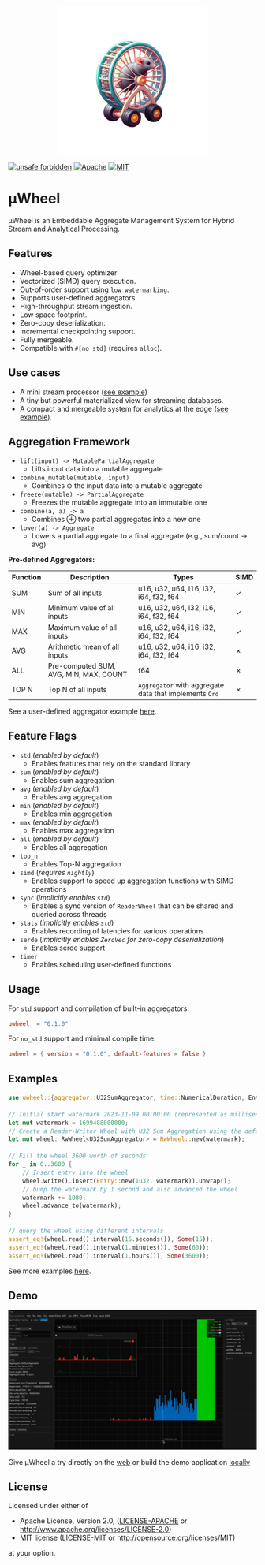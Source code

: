 <p align="center">
  <img width="300" height="300" src="assets/logo.png">
</p>

[![unsafe forbidden](https://img.shields.io/badge/unsafe-forbidden-success.svg)](https://github.com/rust-secure-code/safety-dance/)
[![Apache](https://img.shields.io/badge/license-Apache-blue.svg)](https://github.com/Max-Meldrum/uwheel/blob/main/LICENSE-APACHE)
[![MIT](https://img.shields.io/badge/license-MIT-blue.svg)](https://github.com/Max-Meldrum/uwheel/blob/main/LICENSE-MIT)

# µWheel

µWheel is an Embeddable Aggregate Management System for Hybrid Stream and Analytical Processing.

## Features

- Wheel-based query optimizer
- Vectorized (SIMD) query execution.
- Out-of-order support using ``low watermarking``.
- Supports user-defined aggregators.
- High-throughput stream ingestion.
- Low space footprint.
- Zero-copy deserialization.
- Incremental checkpointing support.
- Fully mergeable.
- Compatible with ``#[no_std]`` (requires ``alloc``).

## Use cases

- A mini stream processor ([see example](examples/window))
- A tiny but powerful materialized view for streaming databases.
- A compact and mergeable system for analytics at the edge ([see example](examples/aggregator)).

## Aggregation Framework

* ``lift(input) -> MutablePartialAggregate``
    * Lifts input data into a mutable aggregate
* ``combine_mutable(mutable, input)``
    * Combines ⊙ the input data into a mutable aggregate
* ``freeze(mutable) -> PartialAggregate``
    * Freezes the mutable aggregate into an immutable one
* ``combine(a, a) -> a``
    * Combines ⊕ two partial aggregates into a new one
* ``lower(a) -> Aggregate``
    * Lowers a partial aggregate to a final aggregate (e.g., sum/count -> avg)


**Pre-defined Aggregators:**

| Function | Description | Types | SIMD |
| ---- | ------| ----- |----- |
| SUM |  Sum of all inputs | u16, u32, u64, i16, i32, i64, f32, f64 | &check; |
| MIN |  Minimum value of all inputs |  u16, u32, u64, i32, i16, i64, f32, f64 | &check;|
| MAX |  Maximum value of all inputs | u16, u32, u64, i16, i32, i64, f32, f64 | &check;|
| AVG |  Arithmetic mean of all inputs | u16, u32, u64, i16, i32, i64, f32, f64 | &cross; |
| ALL |  Pre-computed SUM, AVG, MIN, MAX, COUNT | f64 | &cross;|
| TOP N  |  Top N of all inputs | ``Aggregator`` with aggregate data that implements ``Ord`` | &cross;|


See a user-defined aggregator example [here](examples/aggregator/).

## Feature Flags
- `std` (_enabled by default_)
    - Enables features that rely on the standard library
- `sum` (_enabled by default_)
    - Enables sum aggregation
- `avg` (_enabled by default_)
    - Enables avg aggregation
- `min` (_enabled by default_)
    - Enables min aggregation
- `max` (_enabled by default_)
    - Enables max aggregation
- `all` (_enabled by default_)
    - Enables all aggregation
- `top_n`
    - Enables Top-N aggregation
- `simd` (_requires `nightly`_)
    - Enables support to speed up aggregation functions with SIMD operations
- `sync` (_implicitly enables `std`_)
    - Enables a sync version of ``ReaderWheel`` that can be shared and queried across threads
- `stats` (_implicitly enables `std`_)
    - Enables recording of latencies for various operations
- `serde` (_implicitly enables `ZeroVec` for zero-copy deserialization_)
    - Enables serde support
- `timer`
    - Enables scheduling user-defined functions

## Usage

For ``std`` support and compilation of built-in aggregators:

```toml
uwheel  = "0.1.0"
```
For ``no_std`` support and minimal compile time:

```toml
uwheel = { version = "0.1.0", default-features = false }
```

## Examples

```rust
use uwheel::{aggregator::U32SumAggregator, time::NumericalDuration, Entry, RwWheel};

// Initial start watermark 2023-11-09 00:00:00 (represented as milliseconds)
let mut watermark = 1699488000000;
// Create a Reader-Writer Wheel with U32 Sum Aggregation using the default configuration
let mut wheel: RwWheel<U32SumAggregator> = RwWheel::new(watermark);

// Fill the wheel 3600 worth of seconds
for _ in 0..3600 {
    // Insert entry into the wheel
    wheel.write().insert(Entry::new(1u32, watermark)).unwrap();
    // bump the watermark by 1 second and also advanced the wheel
    watermark += 1000;
    wheel.advance_to(watermark);
}

// query the wheel using different intervals
assert_eq!(wheel.read().interval(15.seconds()), Some(15));
assert_eq!(wheel.read().interval(1.minutes()), Some(60));
assert_eq!(wheel.read().interval(1.hours()), Some(3600));
```

See more examples [here](examples).

## Demo

<img src="crates/uwheel-demo/assets/uwheel_demo.gif">

Give µWheel a try directly on the [web](https://maxmeldrum.com/uwheel) or build the demo application [locally](crates/uwheel-demo/) 


## License

Licensed under either of

  * Apache License, Version 2.0, ([LICENSE-APACHE](LICENSE-APACHE) or <http://www.apache.org/licenses/LICENSE-2.0>)
  * MIT license ([LICENSE-MIT](LICENSE-MIT) or <http://opensource.org/licenses/MIT>)

at your option.
